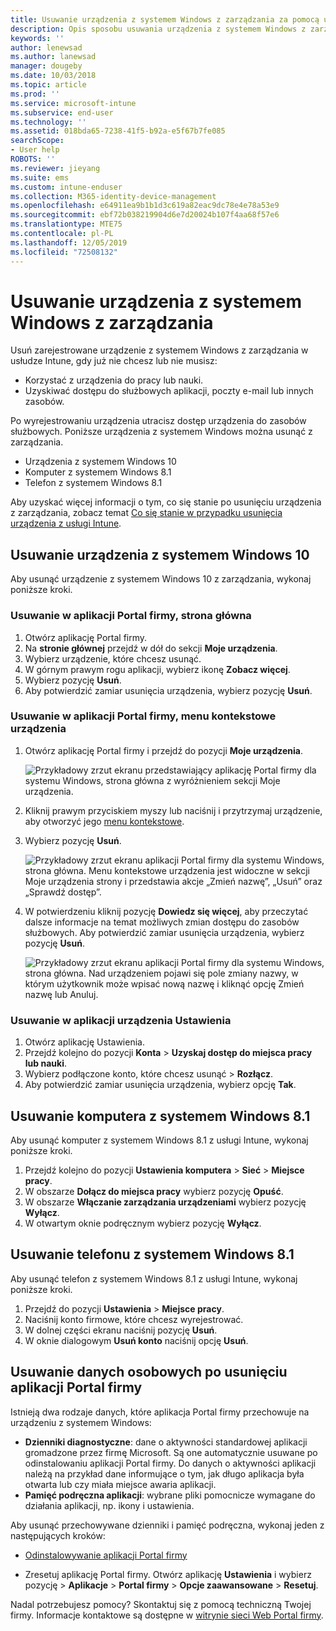 ```yaml
---
title: Usuwanie urządzenia z systemem Windows z zarządzania za pomocą usługi Intune
description: Opis sposobu usuwania urządzenia z systemem Windows z zarządzania w usłudze Intune
keywords: ''
author: lenewsad
ms.author: lanewsad
manager: dougeby
ms.date: 10/03/2018
ms.topic: article
ms.prod: ''
ms.service: microsoft-intune
ms.subservice: end-user
ms.technology: ''
ms.assetid: 018bda65-7238-41f5-b92a-e5f67b7fe085
searchScope:
- User help
ROBOTS: ''
ms.reviewer: jieyang
ms.suite: ems
ms.custom: intune-enduser
ms.collection: M365-identity-device-management
ms.openlocfilehash: e64911ea9b1b1d3c619a82eac9dc78e4e78a53e9
ms.sourcegitcommit: ebf72b038219904d6e7d20024b107f4aa68f57e6
ms.translationtype: MTE75
ms.contentlocale: pl-PL
ms.lasthandoff: 12/05/2019
ms.locfileid: "72508132"
---
```

# <a name="remove-your-windows-device-from-management"></a>Usuwanie urządzenia z systemem Windows z zarządzania

Usuń zarejestrowane urządzenie z systemem Windows z zarządzania w usłudze Intune, gdy już nie chcesz lub nie musisz:  
* Korzystać z urządzenia do pracy lub nauki. 
* Uzyskiwać dostępu do służbowych aplikacji, poczty e-mail lub innych zasobów.

Po wyrejestrowaniu urządzenia utracisz dostęp urządzenia do zasobów służbowych. Poniższe urządzenia z systemem Windows można usunąć z zarządzania.  
* Urządzenia z systemem Windows 10 
* Komputer z systemem Windows 8.1
* Telefon z systemem Windows 8.1
 
Aby uzyskać więcej informacji o tym, co się stanie po usunięciu urządzenia z zarządzania, zobacz temat [Co się stanie w przypadku usunięcia urządzenia z usługi Intune](what-happens-if-you-unenroll-your-device-from-intune-windows.md).  

## <a name="remove-your-windows-10-device"></a>Usuwanie urządzenia z systemem Windows 10
Aby usunąć urządzenie z systemem Windows 10 z zarządzania, wykonaj poniższe kroki.

### <a name="remove-in-company-portal-app-home-page"></a>Usuwanie w aplikacji Portal firmy, **strona główna**  

1. Otwórz aplikację Portal firmy.
2. Na **stronie głównej** przejdź w dół do sekcji **Moje urządzenia**.
3. Wybierz urządzenie, które chcesz usunąć.
3. W górnym prawym rogu aplikacji, wybierz ikonę **Zobacz więcej**.
4. Wybierz pozycję **Usuń**. 
5. Aby potwierdzić zamiar usunięcia urządzenia, wybierz pozycję **Usuń**.  

### <a name="remove-in-company-portal-app-device-context-menu"></a>Usuwanie w aplikacji Portal firmy, menu kontekstowe urządzenia  

1. Otwórz aplikację Portal firmy i przejdź do pozycji **Moje urządzenia**.

    ![Przykładowy zrzut ekranu przedstawiający aplikację Portal firmy dla systemu Windows, strona główna z wyróżnieniem sekcji Moje urządzenia.](./media/1809_CheckAccess_Context_Select_Device.png)

2. Kliknij prawym przyciskiem myszy lub naciśnij i przytrzymaj urządzenie, aby otworzyć jego [menu kontekstowe](https://docs.microsoft.com//windows/uwp/design/controls-and-patterns/menus).  

3. Wybierz pozycję **Usuń**.  

    ![Przykładowy zrzut ekranu aplikacji Portal firmy dla systemu Windows, strona główna. Menu kontekstowe urządzenia jest widoczne w sekcji **Moje urządzenia** strony i przedstawia akcje „Zmień nazwę”, „Usuń” oraz „Sprawdź dostęp”.](./media/1809_DeviceContextMenu_Windows_CP.png)  

5. W potwierdzeniu kliknij pozycję **Dowiedz się więcej**, aby przeczytać dalsze informacje na temat możliwych zmian dostępu do zasobów służbowych. Aby potwierdzić zamiar usunięcia urządzenia, wybierz pozycję **Usuń**.   

     ![Przykładowy zrzut ekranu aplikacji Portal firmy dla systemu Windows, strona główna. Nad urządzeniem pojawi się pole zmiany nazwy, w którym użytkownik może wpisać nową nazwę i kliknąć opcję Zmień nazwę lub Anuluj.](./media/1808_RemoveDevice_Popup.png)  


### <a name="remove-in-device-settings-app"></a>Usuwanie w aplikacji urządzenia Ustawienia
1. Otwórz aplikację Ustawienia. 
2. Przejdź kolejno do pozycji **Konta** > **Uzyskaj dostęp do miejsca pracy lub nauki**.
3. Wybierz podłączone konto, które chcesz usunąć > **Rozłącz**.
4. Aby potwierdzić zamiar usunięcia urządzenia, wybierz opcję **Tak**.

## <a name="remove-your-windows-81-computer"></a>Usuwanie komputera z systemem Windows 8.1
Aby usunąć komputer z systemem Windows 8.1 z usługi Intune, wykonaj poniższe kroki.

1. Przejdź kolejno do pozycji **Ustawienia komputera** > **Sieć** > **Miejsce pracy**.
2. W obszarze **Dołącz do miejsca pracy** wybierz pozycję **Opuść**.
3. W obszarze **Włączanie zarządzania urządzeniami** wybierz pozycję **Wyłącz**.
4. W otwartym oknie podręcznym wybierz pozycję **Wyłącz**.

## <a name="remove-your-windows-81-phone"></a>Usuwanie telefonu z systemem Windows 8.1
Aby usunąć telefon z systemem Windows 8.1 z usługi Intune, wykonaj poniższe kroki.

1. Przejdź do pozycji **Ustawienia** > **Miejsce pracy**.
2. Naciśnij konto firmowe, które chcesz wyrejestrować.
3. W dolnej części ekranu naciśnij pozycję **Usuń**.
4. W oknie dialogowym **Usuń konto** naciśnij opcję **Usuń**.  
## <a name="removing-your-personal-information-after-removing-the-company-portal"></a>Usuwanie danych osobowych po usunięciu aplikacji Portal firmy  

Istnieją dwa rodzaje danych, które aplikacja Portal firmy przechowuje na urządzeniu z systemem Windows:

- **Dzienniki diagnostyczne**: dane o aktywności standardowej aplikacji gromadzone przez firmę Microsoft. Są one automatycznie usuwane po odinstalowaniu aplikacji Portal firmy. Do danych o aktywności aplikacji należą na przykład dane informujące o tym, jak długo aplikacja była otwarta lub czy miała miejsce awaria aplikacji.
- **Pamięć podręczna aplikacji**: wybrane pliki pomocnicze wymagane do działania aplikacji, np. ikony i ustawienia.

Aby usunąć przechowywane dzienniki i pamięć podręczna, wykonaj jeden z następujących kroków:

* [Odinstalowywanie aplikacji Portal firmy](https://support.microsoft.com/help/4028003/windows-10-uninstall-apps-and-programs) 

* Zresetuj aplikację Portal firmy. Otwórz aplikację **Ustawienia** i wybierz pozycję > **Aplikacje** > **Portal firmy** > **Opcje zaawansowane** > **Resetuj**. 

Nadal potrzebujesz pomocy? Skontaktuj się z pomocą techniczną Twojej firmy. Informacje kontaktowe są dostępne w [witrynie sieci Web Portal firmy](https://go.microsoft.com/fwlink/?linkid=2010980).
